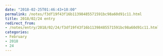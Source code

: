 ```yaml
---
date: "2018-02-25T01:46:43+10:00"
permalink: /notes/f3df19f43f16b11398485571591bc98a60d91c11.html
title: 2018/02/24 entry
redirect_from:
- /notes/entry/2018/02/24/f3df19f43f16b11398485571591bc98a60d91c11.html
categories:
- February
- 2018
- 24
---
```

